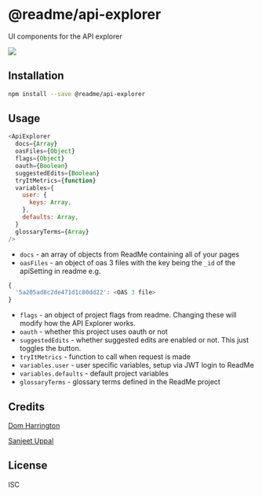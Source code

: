 # @readme/api-explorer

UI components for the API explorer

[![](https://d3vv6lp55qjaqc.cloudfront.net/items/1M3C3j0I0s0j3T362344/Untitled-2.png)](https://readme.io)

## Installation

```sh
npm install --save @readme/api-explorer
```

## Usage

```js
<ApiExplorer
  docs={Array}
  oasFiles={Object}
  flags={Object}
  oauth={Boolean}
  suggestedEdits={Boolean}
  tryItMetrics={function}
  variables={
    user: {
      keys: Array,
    },
    defaults: Array,
  }
  glossaryTerms={Array}
/>
```

- `docs` - an array of objects from ReadMe containing all of your pages
- `oasFiles` - an object of oas 3 files with the key being the `_id` of the apiSetting in readme e.g.

```js
{
  '5a205ad8c2de471d1c80dd22': <OAS 3 file>
}
```

- `flags` -  an object of project flags from readme. Changing these will modify how the API Explorer works.
- `oauth` - whether this project uses oauth or not
- `suggestedEdits` - whether suggested edits are enabled or not. This just toggles the button.
- `tryItMetrics` - function to call when request is made
- `variables.user` - user specific variables, setup via JWT login to ReadMe
- `variables.defaults` - default project variables
- `glossaryTerms` - glossary terms defined in the ReadMe project

## Credits
[Dom Harrington](https://github.com/domharrington)

[Sanjeet Uppal](https://github.com/uppal101)

## License

ISC
